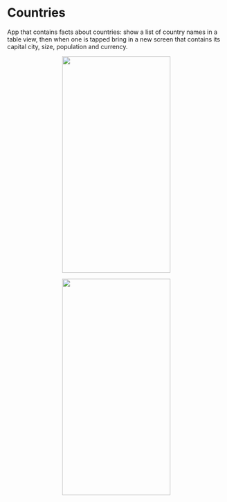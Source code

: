 # Countries
App that contains facts about countries: show a list of country names in a table view, then when one is tapped bring in a new screen that contains its capital city, size, population and currency.
<p align="center">
  <img width="250" height="500" src="https://user-images.githubusercontent.com/27751735/58202655-cae47880-7ce0-11e9-8b27-5d250b5989a4.png">
</p>
<p align="center">
  <img width="250" height="500" src="https://user-images.githubusercontent.com/27751735/58202663-ccae3c00-7ce0-11e9-9d52-a46a12d1f5b1.png">
</p>

